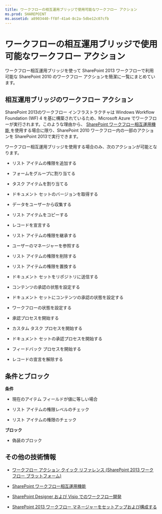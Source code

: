 ```yaml
---
title: ワークフローの相互運用ブリッジで使用可能なワークフロー アクション
ms.prod: SHAREPOINT
ms.assetid: a8903440-ff8f-41a4-8c2a-5dbe12c07cfb
---
```



# ワークフローの相互運用ブリッジで使用可能なワークフロー アクション
ワークフロー相互運用ブリッジを使って SharePoint 2013 ワークフローで利用可能な SharePoint 2010 のワークフロー アクションを簡潔に一覧にまとめています。
## 相互運用ブリッジのワークフロー アクション
<a name="bkm_wfactions"> </a>

SharePoint 2013のワークフロー インフラストラクチャは Windows Workflow Foundation (WF) 4 を基に構築されているため、Microsoft Azure でワークフローが実行されます。このような理由から、 [SharePoint ワークフロー相互運用機能 ](sharepoint-2013-workflow-fundamentals.md#bkm_InteropBridge) を使用する場合に限り、SharePoint 2010 ワークフロー内の一部のアクションを SharePoint 2013で実行できます。
  
    
    
ワークフロー相互運用ブリッジを使用する場合のみ、次のアクションが可能となります。
  
    
    

- リスト アイテムの権限を追加する
    
  
- フォームをグループに割り当てる
    
  
- タスク アイテムを割り当てる
    
  
- ドキュメント セットのバージョンを取得する
    
  
- データをユーザーから収集する
    
  
- リスト アイテムをコピーする
    
  
- レコードを宣言する
    
  
- リスト アイテムの権限を継承する
    
  
- ユーザーのマネージャーを参照する
    
  
- リスト アイテムの権限を削除する
    
  
- リスト アイテムの権限を置換する
    
  
- ドキュメント セットをリポジトリに送信する
    
  
- コンテンツの承認の状態を設定する
    
  
- ドキュメント セットにコンテンツの承認の状態を設定する
    
  
- ワークフローの状態を設定する
    
  
- 承認プロセスを開始する
    
  
- カスタム タスク プロセスを開始する
    
  
- ドキュメント セットの承認プロセスを開始する
    
  
- フィードバック プロセスを開始する
    
  
- レコードの宣言を解除する
    
  

## 条件とブロック
<a name="bkm_wfconditions"> </a>

 **条件**
  
    
    

- 現在のアイテム フィールドが値に等しい場合
    
  
- リスト アイテムの権限レベルのチェック
    
  
- リスト アイテムの権限のチェック
    
  
 **ブロック**
  
    
    

- 偽装のブロック
    
  

## その他の技術情報
<a name="bkm_addlresources"> </a>


-  [ワークフロー アクション クイック リファレンス (SharePoint 2013 ワークフロー プラットフォーム)](workflow-actions-quick-reference-sharepoint-2013-workflow-platform.md)
    
  
-  [SharePoint ワークフロー相互運用機能 ](sharepoint-2013-workflow-fundamentals.md#bkm_InteropBridge)
    
  
-  [SharePoint Designer および Visio でのワークフロー開発](workflow-development-in-sharepoint-designer-and-visio.md)
    
  
-  [SharePoint 2013 ワークフロー マネージャーをセットアップおよび構成する](set-up-and-configure-sharepoint-2013-workflow-manager.md)
    
  

